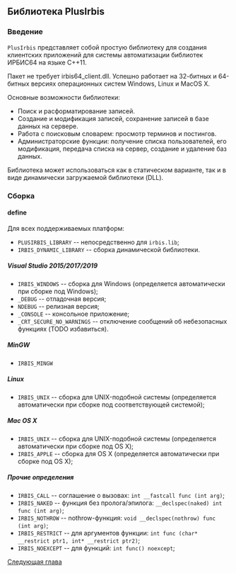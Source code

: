 ﻿## Библиотека PlusIrbis

### Введение

`PlusIrbis` представляет собой простую библиотеку для создания клиентских приложений для системы автоматизации библиотек ИРБИС64 на языке C++11.

Пакет не требует irbis64_client.dll. Успешно работает на 32-битных и 64-битных версиях операционных систем Windows, Linux и MacOS X.

Основные возможности библиотеки:

* Поиск и расформатирование записей.
* Создание и модификация записей, сохранение записей в базе данных на сервере.
* Работа с поисковым словарем: просмотр терминов и постингов.
* Администраторские функции: получение списка пользователей, его модификация, передача списка на сервер, создание и удаление баз данных.

Библиотека может использоваться как в статическом варианте, так и в виде динамически загружаемой библиотеки (DLL).

### Сборка

#### define

Для всех поддерживаемых платформ:

* `PLUSIRBIS_LIBRARY` -- непосредственно для `irbis.lib`;
* `IRBIS_DYNAMIC_LIBRARY` -- сборка динамической библиотеки.

##### Visual Studio 2015/2017/2019

* `IRBIS_WINDOWS` -- сборка для Windows (определяется автоматически при сборке под Windows);
* `_DEBUG` -- отладочная версия;
* `NDEBUG` -- релизная версия;
* `_CONSOLE` -- консольное приложение;
* `_CRT_SECURE_NO_WARNINGS` -- отключение сообщений об небезопасных функциях (TODO избавиться).

##### MinGW

* `IRBIS_MINGW`

##### Linux

* `IRBIS_UNIX` -- сборка для UNIX-подобной системы (определяется автоматически при сборке под соответствующей системой);

##### Mac OS X

* `IRBIS_UNIX` -- сборка для UNIX-подобной системы (определяется автоматически при сборке под OS X);
* `IRBIS_APPLE` -- сборка для OS X (определяется автоматически при сборке под OS X);

##### Прочие определения

* `IRBIS_CALL` -- соглашение о вызовах: `int __fastcall func (int arg)`;
* `IRBIS_NAKED` -- функция без пролога/эпилога: `__declspec(naked) int func (int arg)`;
* `IRBIS_NOTHROW` -- nothrow-функция: `void __declspec(nothrow) func (int arg)`;
* `IRBIS_RESTRICT` -- для аргументов функции: `int func (char* __restrict ptr1, int* __restrict ptr2)`;
* `IRBIS_NOEXCEPT` -- для функций: `int func() noexcept`;

[Следующая глава](chapter2.md)
